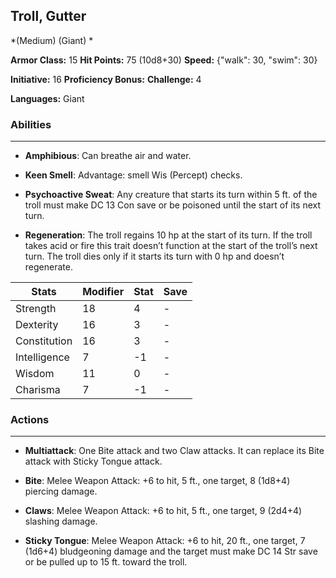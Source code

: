 ## Troll, Gutter
*(Medium) (Giant) *

**Armor Class:** 15
**Hit Points:** 75 (10d8+30)
**Speed:** {"walk": 30, "swim": 30}

**Initiative:** 16
**Proficiency Bonus:**
**Challenge:** 4

**Languages:** Giant

### Abilities
 --- 
- **Amphibious**: Can breathe air and water.

- **Keen Smell**: Advantage: smell Wis (Percept) checks.

- **Psychoactive Sweat**: Any creature that starts its turn within 5 ft. of the troll must make DC 13 Con save or be poisoned until the start of its next turn.

- **Regeneration**: The troll regains 10 hp at the start of its turn. If the troll takes acid or fire this trait doesn’t function at the start of the troll’s next turn. The troll dies only if it starts its turn with 0 hp and doesn’t regenerate.



| Stats | Modifier | Stat | Save
| ---- | ---- | ---- | ---- |
| Strength | 18 | 4 | - |
| Dexterity | 16 | 3 | - |
| Constitution | 16 | 3 | - |
| Intelligence | 7 | -1 | - |
| Wisdom | 11 | 0 | - |
| Charisma | 7 | -1 | - |

### Actions
 --- 
- **Multiattack**: One Bite attack and two Claw attacks. It can replace its Bite attack with Sticky Tongue attack.

- **Bite**: Melee Weapon Attack: +6 to hit, 5 ft., one target, 8 (1d8+4) piercing damage.

- **Claws**: Melee Weapon Attack: +6 to hit, 5 ft., one target, 9 (2d4+4) slashing damage.

- **Sticky Tongue**: Melee Weapon Attack: +6 to hit, 20 ft., one target, 7 (1d6+4) bludgeoning damage and the target must make DC 14 Str save or be pulled up to 15 ft. toward the troll.

